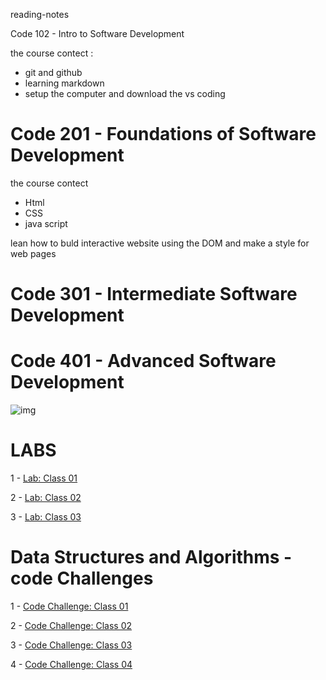 reading-notes

 Code 102 - Intro to Software Development

the course contect :
- git and github
- learning markdown 
- setup the computer and download the vs coding 

# Code 201 - Foundations of Software Development

the course contect 
- Html
- CSS
- java script 

lean how to buld interactive website using the DOM and make a style for web pages 


# Code 301 - Intermediate Software Development



# Code 401 - Advanced Software Development

![img](https://encrypted-tbn0.gstatic.com/images?q=tbn:ANd9GcRoHz71Y0nhrsR3_TknySb4uTox7fsP3ViQ4A&usqp=CAU)


# LABS 
1 - [Lab: Class 01]()

2 - [Lab: Class 02](https://github.com/MURADALSHORMAN/basic-express-server-401/blob/main/README.md)

3 - [Lab: Class 03](https://github.com/MURADALSHORMAN/basic-api-server-401/blob/main/README.md)



# Data Structures and Algorithms - code Challenges 

1 - [Code Challenge: Class 01]()

2 - [Code Challenge: Class 02](https://github.com/MURADALSHORMAN/data-structures-and-algorithms/blob/array-insert-shift/README.md)

3 - [Code Challenge: Class 03](https://github.com/MURADALSHORMAN/data-structures-and-algorithms/blob/array-binary-search/README.md)

4 - [Code Challenge: Class 04](https://github.com/MURADALSHORMAN/data-structures-and-algorithms/blob/Interviews/README.md)



